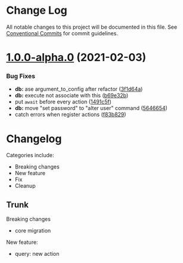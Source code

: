 # Change Log

All notable changes to this project will be documented in this file.
See [Conventional Commits](https://conventionalcommits.org) for commit guidelines.

# [1.0.0-alpha.0](https://github.com/adaltas/node-nikita/compare/@nikitajs/db@0.9.7...@nikitajs/db@1.0.0-alpha.0) (2021-02-03)


### Bug Fixes

* **db:** ase argument_to_config after refactor ([3f1d64a](https://github.com/adaltas/node-nikita/commit/3f1d64a294496fb8fa4d7875efcf90934626f5ec))
* **db:** execute not associate with this ([b69e32b](https://github.com/adaltas/node-nikita/commit/b69e32b2ef894f71c59cfa7e33bcb0ce9861389b))
* put `await` before every action ([1491c5f](https://github.com/adaltas/node-nikita/commit/1491c5f590fb7a317ed325f5a80a25a44d027794))
* **db:** move "set password" to "alter user" command ([5646654](https://github.com/adaltas/node-nikita/commit/5646654459f8996ba9eaf1fc7f343915c095c402))
* catch errors when register actions ([f83b829](https://github.com/adaltas/node-nikita/commit/f83b82945d6784272f3d539a6ac7d30f3c968826))






# Changelog

Categories include:
* Breaking changes
* New feature
* Fix
* Cleanup

## Trunk

Breaking changes
* core migration

New feature:
* query: new action
